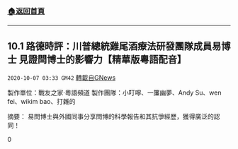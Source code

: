 ###  [:house:返回首頁](https://github.com/ourhimalayas/txt)
---

## 10.1 路德時評：川普總統雞尾酒療法研發團隊成員易博士 見證閆博士的影響力【精華版粵語配音】
`2020-10-07 03:33 GM42` [轉載自GNews](https://gnews.org/zh-hant/407797/)

製作單位：戰友之家·粵語頻道
製作團隊：小叮嚀、一簾幽夢、Andy Su、wen fei、wikim bao、打雜的



摘要：
易閆博士與外國同事分享閆博的科學報告和其抗爭經歷，獲得廣泛的認同！

0
